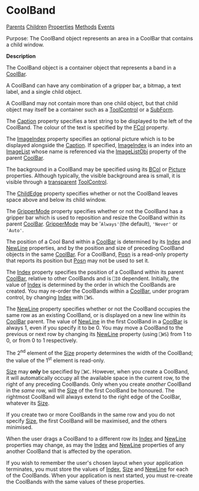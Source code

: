 




<h1 class="heading"><span class="name">CoolBand</span></h1>

[Parents](../ParentLists/CoolBand.htm) [Children](../ChildLists/CoolBand.htm) [Properties](../PropLists/CoolBand.htm) [Methods](../MethodLists/CoolBand.htm) [Events](../EventLists/CoolBand.htm)


Purpose: The CoolBand object represents an area in a CoolBar that contains a         child window.


**Description**


The CoolBand object is a container object that represents a band in a [CoolBar](coolbar.md).



A CoolBand can have any combination of a gripper bar, a bitmap, a text label,
and a single child object.


A CoolBand may not contain more than one child object, but that child object
may itself be a container such as a [ToolControl](toolcontrol.md) or a [SubForm](subform.md).


The [Caption](./caption.md) property specifies a text
string to be displayed to the left of the CoolBand. The colour of the text is
specified by the [FCol](./fcol.md) property.


The [ImageIndex](./imageindex.md) property specifies an
optional picture which is to be displayed alongside the [Caption](./caption.md).
If specified, [ImageIndex](./imageindex.md) is an index
into an [ImageList](imagelist.md) whose name is referenced
via the [ImageListObj](./imagelistobj.md) property of the
parent [CoolBar](coolbar.md).


The background in a CoolBand may be specified using its [BCol](./bcol.md) or [Picture](./picture.md) properties. Although typically,
the visible background area is small, it is visible through a [transparent](./transparent.md) [ToolControl](toolcontrol.md).


The [ChildEdge](./childedge.md) property specifies
whether or not the CoolBand leaves space above and below its child window.


The [GripperMode](./grippermode.md) property specifies
whether or not the CoolBand has a gripper bar which is used to reposition and
resize the CoolBand within its parent [CoolBar](coolbar.md).
[GripperMode](./grippermode.md) may be '`Always'`(the default), `'Never'` or `'Auto'`.


The position of a Cool Band within a [CoolBar](coolbar.md) is determined by its [Index](./index.md) and [NewLine](./newline.md) properties, and by the position and size of preceding CoolBand objects in the
same [CoolBar](coolbar.md). For a CoolBand, [Posn](./posn.md) is a read-only property that reports its position but [Posn](./posn.md) may not be used to set it.


The [Index](./index.md) property specifies the position
of a CoolBand within its parent [CoolBar](coolbar.md),
relative to other CoolBands and is `⎕IO` dependent. Initially, the value of [Index](./index.md) is
determined by the order in which the CoolBands are created. You may re-order the
CoolBands within a [CoolBar](coolbar.md), under program
control, by changing [Index](./index.md) with `⎕WS`.


The [NewLine](./newline.md) property specifies whether
or not the CoolBand occupies the same row as an existing CoolBand, or is
displayed on a new line within its [CoolBar](coolbar.md) parent. The value of [NewLine](./newline.md) in the first
CoolBand in a [CoolBar](coolbar.md) is always 1, even if
you specify it to be 0. You may move a CoolBand to the previous or next row by
changing its [NewLine](./newline.md) property (using `⎕WS`) from 1 to 0, or from 0 to 1 respectively.


The 2<sup>nd</sup> element of the [Size](./size.md) property determines the width of the CoolBand; the value of the 1<sup>st</sup> element is read-only.


[Size](./size.md) may **only** be specified by `⎕WC`.
However, when you create a CoolBand, it will automatically occupy all the
available space in the current row, to the right of any preceding CoolBands.
Only when you create *another* CoolBand in the *same* row, will the [Size](./size.md) of the first CoolBand be honoured. The rightmost CoolBand will always extend to
the right edge of the CoolBar, whatever its [Size](./size.md).


If you create two or more CoolBands in the same row and you do not specify [Size](./size.md),
the first CoolBand will be maximised, and the others minimised.


When the user drags a CoolBand to a different row its [Index](./index.md) and [NewLine](./newline.md) properties may change, as may
the [Index](./index.md) and [NewLine](./newline.md) properties of any another CoolBand that is affected by the operation.


If you wish to remember the user's chosen layout when your application
terminates, you must store the values of [Index](./index.md), [Size](./size.md) and [NewLine](./newline.md) for each of the CoolBands. When your application is next started, you must
re-create the CoolBands with the same values of these properties.


